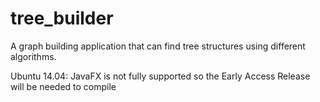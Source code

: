 tree_builder
============

A graph building application that can find tree structures using different algorithms.

Ubuntu 14.04:
	JavaFX is not fully supported so the Early Access Release will be needed to compile
